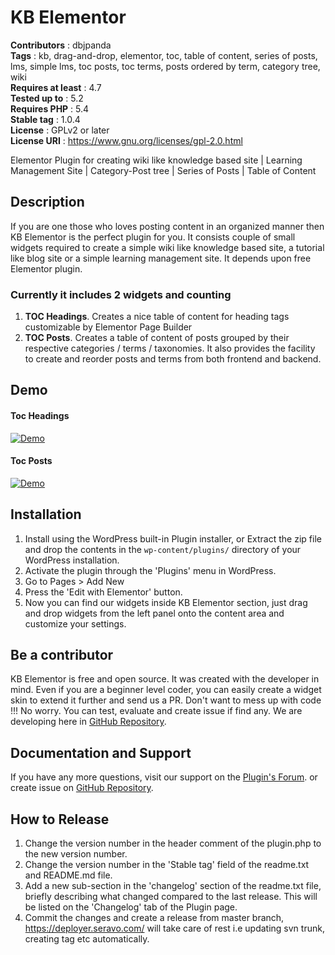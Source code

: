 # KB Elementor

**Contributors** : dbjpanda  
**Tags** : kb, drag-and-drop, elementor, toc, table of content, series of posts, lms, simple lms, toc posts, toc terms, posts ordered by term, category tree, wiki  
**Requires at least** : 4.7  
**Tested up to** : 5.2  
**Requires PHP** : 5.4  
**Stable tag** : 1.0.4  
**License** : GPLv2 or later  
**License URI** : https://www.gnu.org/licenses/gpl-2.0.html

Elementor Plugin for creating wiki like knowledge based site |  Learning Management Site  | Category-Post tree | Series of Posts | Table of Content

## Description

If you are one those who loves posting content in an organized manner then KB Elementor is the perfect plugin for you. It consists couple of small widgets required to create a simple wiki like knowledge based site, a tutorial like blog site or a simple learning management site. It depends upon free Elementor plugin.

### Currently it includes 2 widgets and counting

1. **TOC Headings**. Creates a nice table of content for heading tags customizable by Elementor Page Builder
1. **TOC Posts**. Creates a table of content of posts grouped by their respective categories / terms / taxonomies. It also provides the facility to create and reorder posts and terms from both frontend and backend.

## Demo

#### Toc Headings

[![Demo](https://j.gifs.com/6XmN07.gif)](https://www.youtube.com/watch?v=B8SpkyEaAU4)

#### Toc Posts
[![Demo](https://j.gifs.com/NLEgBD.gif)](https://youtu.be/USbBnYkPLKg)

## Installation

1. Install using the WordPress built-in Plugin installer, or Extract the zip file and drop the contents in the `wp-content/plugins/` directory of your WordPress installation.
1. Activate the plugin through the 'Plugins' menu in WordPress.
1. Go to Pages > Add New
1. Press the 'Edit with Elementor' button.
1. Now you can find our widgets inside KB Elementor section, just drag and drop widgets from the left panel onto the content area and customize your settings.

## Be a contributor

KB Elementor is free and open source. It was created with the developer in mind. Even if you are a beginner level coder, you can easily create a widget skin to extend it further and send us a PR.
Don't want to mess up with code !!! No worry. You can test, evaluate and create issue if find any. We are developing here in [GitHub Repository](https://github.com/dbjpanda/kb-elementor).

## Documentation and Support
If you have any more questions, visit our support on the [Plugin's Forum](https://wordpress.org/support/plugin/kb-elementor). or create issue on [GitHub Repository](https://github.com/dbjpanda/kb-elementor).

## How to Release
1. Change the version number in the header comment of the plugin.php to the new version number.
1. Change the version number in the 'Stable tag' field of the readme.txt and README.md file.
1. Add a new sub-section in the 'changelog' section of the readme.txt file, briefly describing what changed compared to the last release. This will be listed on the 'Changelog' tab of the Plugin page.
1. Commit the changes and create a release from master branch, https://deployer.seravo.com/ will take care of rest i.e updating svn trunk, creating tag etc automatically. 
